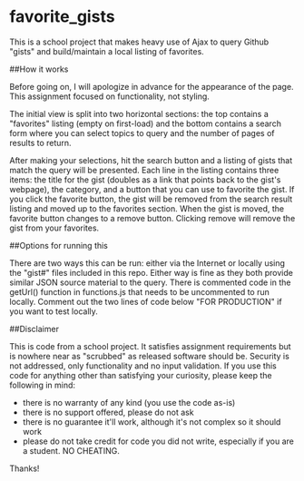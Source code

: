 # favorite_gists

This is a school project that makes heavy use of Ajax to query Github "gists" and build/maintain a local listing of favorites. 

##How it works

Before going on, I will apologize in advance for the appearance of the
page. This assignment focused on functionality, not styling.

The initial view is split into two horizontal sections: the top contains a
"favorites" listing (empty on first-load) and the bottom contains a search
form where you can select topics to query and the number of pages of
results to return. 

After making your selections, hit the search button and a listing of gists that match the query will be presented. Each line in the listing contains three items: the title for the gist (doubles as a link that points back to the gist's webpage), the category, and a button that you can use to favorite the gist. If you click the favorite button, the gist will be removed from the search result listing and moved up to the favorites section. When the gist is moved, the favorite button changes to a remove button. Clicking remove will remove the gist from your favorites.

##Options for running this

There are two ways this can be run: either via the Internet or locally
using the "gist#" files included in this repo. Either way is fine as they
both provide similar JSON source material to the query. There is commented
code in the getUrl() function in functions.js that needs to be uncommented
to run locally. Comment out the two lines of code below "FOR PRODUCTION"
if you want to test locally.


##Disclaimer

This is code from a school project. It satisfies assignment requirements
but is nowhere near as "scrubbed" as released software should be.
Security is not addressed, only functionality and no input
validation. If you use this code for anything other than satisfying your
curiosity, please keep the following in mind:

- there is no warranty of any kind (you use the code as-is)
- there is no support offered, please do not ask
- there is no guarantee it'll work, although it's not complex so it should
  work
- please do not take credit for code you did not write, especially if you
  are a student. NO CHEATING.

Thanks!
